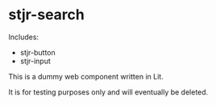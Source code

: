 # stjr-search

Includes:
* stjr-button
* stjr-input

This is a dummy web component written in Lit. 

It is for testing purposes only and will eventually be deleted.